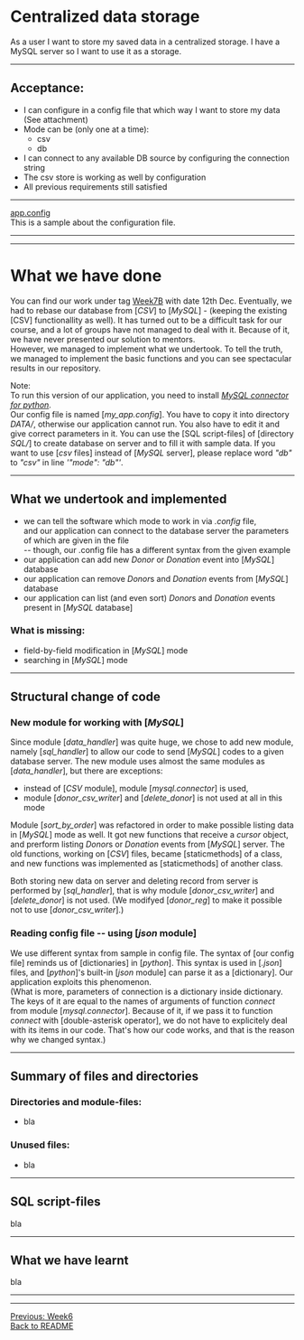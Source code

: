 # Centralized data storage

As a user I want to store my saved data in a centralized storage. I have a MySQL server so I want to use it as a storage.

-------------

## Acceptance:

* I can configure in a config file that which way I want to store my data (See attachment)
* Mode can be (only one at a time):
  * csv
  * db
* I can connect to any available DB source by configuring the connection string
* The csv store is working as well by configuration
* All previous requirements still satisfied

------------

[app.config](app.config)  
This is a sample about the configuration file.

-------------------------------------------------------
-------------------------------------------------------

# What we have done

You can find our work under tag [Week7B](https://github.com/KoicsD/CharliesAngels/tree/Week7B) with date 12th Dec.
Eventually, we had to rebase our database from [*CSV*] to [*MySQL*] - (keeping the existing [CSV] functionallity as well).
It has turned out to be a difficult task for our course, and a lot of groups have not managed to deal with it.
Because of it, we have never presented our solution to mentors.  
However, we managed to implement what we undertook.
To tell the truth, we managed to implement the basic functions and you can see spectacular results in our repository.

Note:  
To run this version of our application, you need to install [*MySQL connector for python*](https://dev.mysql.com/downloads/connector/python/).  
Our config file is named [*my_app.config*].
You have to copy it into directory *DATA/*, otherwise our application cannot run.
You also have to edit it and give correct parameters in it.
You can use the [SQL script-files] of [directory *SQL/*] to create database on server and to fill it with sample data.
If you want to use [*csv* files] instead of [*MySQL* server], please replace word *"db"* to *"csv"* in line *'"mode": "db"'*.

-------------------------

## What we undertook and implemented
* we can tell the software which mode to work in via *.config* file,  
  and our application can connect to the database server the parameters of which are given in the file  
  -- though, our .config file has a different syntax from the given example
* our application can add new *Donor* or *Donation* event into [*MySQL*] database
* our application can remove *Donor*s and *Donation* events from [*MySQL*] database
* our application can list (and even sort) *Donor*s and *Donation* events present in [*MySQL* database]

### What is missing:
* field-by-field modification in [*MySQL*] mode
* searching in [*MySQL*] mode

-------------------------

## Structural change of code

### New module for working with [*MySQL*]

Since module [*data_handler*] was quite huge, we chose to add new module, namely [*sql_handler*] to allow our code to send [*MySQL*] codes to a given database server.
The new module uses almost the same modules as [*data_handler*], but there are exceptions:
* instead of [*CSV* module], module [*mysql.connector*] is used,
* module [*donor_csv_writer*] and [*delete_donor*] is not used at all in this mode

Module [*sort_by_order*] was refactored in order to make possible listing data in [*MySQL*] mode as well.
It got new functions that receive a *cursor* object, and prerform listing *Donor*s or *Donation* events from [*MySQL*] server.
The old functions, working on [*CSV*] files, became [staticmethods] of a class, and new functions was implemented as [staticmethods] of another class.

Both storing new data on server and deleting record from server is performed by [*sql_handler*], that is why module [*donor_csv_writer*] and [*delete_donor*] is not used.
(We modifyed [*donor_reg*] to make it possible not to use [*donor_csv_writer*].)

### Reading config file -- using [*json* module]

We use different syntax from sample in config file.
The syntax of [our config file] reminds us of [dictionaries] in [*python*].
This syntax is used in [*.json*] files, and [*python*]'s built-in [*json* module] can parse it as a [dictionary].
Our application exploits this phenomenon.  
(What is more, parameters of connection is a dictionary inside dictionary.
The keys of it are equal to the names of arguments of function *connect* from module [*mysql.connector*].
Because of it, if we pass it to function *connect* with [double-asterisk operator], we do not have to explicitely deal with its items in our code.
That's how our code works, and that is the reason why we changed syntax.)

-------------------------

## Summary of files and directories

### Directories and module-files:
* bla

### Unused files:
* bla

-------------------------

## SQL script-files

bla

-------------------------

## What we have learnt

bla

-------------------------------------------------------
-------------------------------------------------------

[Previous: Week6](OrdersWeek6.md)  
[Back to README](../README.md)
